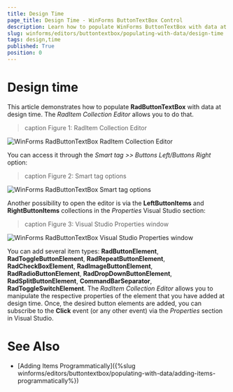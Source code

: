 ```yaml
---
title: Design Time
page_title: Design Time - WinForms ButtonTextBox Control
description: Learn how to populate WinForms ButtonTextBox with data at design time.
slug: winforms/editors/buttontextbox/populating-with-data/design-time
tags: design,time
published: True
position: 0
---
```


# Design time
 
This article demonstrates how to populate **RadButtonTextBox** with data at design time. The *RadItem Collection Editor* allows you to do that. 

>caption Figure 1: RadItem Collection Editor

![WinForms RadButtonTextBox RadItem Collection Editor](images/buttontextbox-populating-with-data-design-time001.png)

You can access it through the *Smart tag >> Buttons Left/Buttons Right* option:

>caption Figure 2: Smart tag options

![WinForms RadButtonTextBox Smart tag options](images/buttontextbox-populating-with-data-design-time002.png)

Another possibility to open the editor is via the **LeftButtonItems** and **RightButtonItems** collections in the *Properties* Visual Studio section:

>caption Figure 3:  Visual Studio Properties window

![WinForms RadButtonTextBox Visual Studio Properties window](images/buttontextbox-populating-with-data-design-time003.png)

You can add several item types: **RadButtonElement**, **RadToggleButtonElement**, **RadRepeatButtonElement**, **RadCheckBoxElement**, **RadImageButtonElement**, **RadRadioButtonElement**, **RadDropDownButtonElement**, **RadSplitButtonElement**, **CommandBarSeparator**, **RadToggleSwitchElement**. The *RadItem Collection Editor* allows you to manipulate the respective properties of the element that you have added at design time. Once, the desired button elements are added, you can subscribe to the **Click** event (or any other event) via the *Properties* section in Visual Studio. 

# See Also

* [Adding Items Programmatically]({%slug winforms/editors/buttontextbox/populating-with-data/adding-items-programmatically%})
